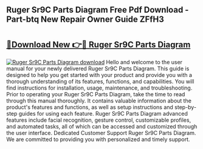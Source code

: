 ## Ruger Sr9C Parts Diagram Free Pdf Download - Part-btq New Repair Owner Guide ZFfH3

# <h2><a href="http://dfr6trx.blite.top/?on=Ruger+Sr9C+Parts+Diagram">🔗Download New 👉🔴 Ruger Sr9C Parts Diagram</a></h2>

[![Ruger Sr9C Parts Diagram download](https://i.imgur.com/lujVjoI.png)](http://dfr6trx.blite.top/?on=Ruger+Sr9C+Parts+Diagram)
Hello and welcome to the user manual for your newly delivered Ruger Sr9C Parts Diagram. This guide is designed to help you get started with your product and provide you with a thorough understanding of its features, functions, and capabilities. You will find instructions for installation, usage, maintenance, and troubleshooting. Prior to operating your Ruger Sr9C Parts Diagram, take the time to read through this manual thoroughly. It contains valuable information about the product's features and functions, as well as setup instructions and step-by-step guides for using each feature. Ruger Sr9C Parts Diagram advanced features include facial recognition, gesture control, customizable profiles, and automated tasks, all of which can be accessed and customized through the user interface. Dedicated Customer Support Ruger Sr9C Parts Diagram. We are committed to providing you with personalized and timely support.
